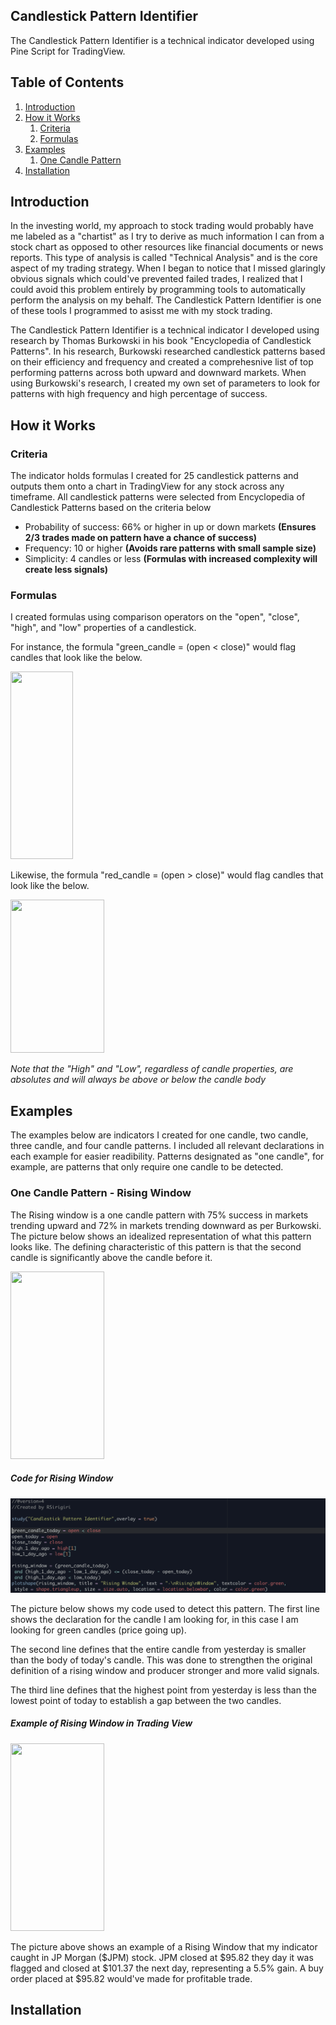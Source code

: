 ## Candlestick Pattern Identifier 

The Candlestick Pattern Identifier is a technical indicator developed using Pine Script for TradingView. 

## Table of Contents
 
1. [Introduction](#introduction)
2. [How it Works](#how-it-works)
    1. [Criteria](#criteria)
    2. [Formulas](#formulas)
3. [Examples](#examples)
    1. [One Candle Pattern](#One-Candle-Pattern)
4. [Installation](#installation)

## Introduction 

In the investing world, my approach to stock trading would probably have me labeled as a "chartist" as I try to derive as much information I can from a 
stock chart as opposed to other resources like financial documents or news reports. This type of analysis is called "Technical Analysis" and is the core
aspect of my trading strategy. When I began to notice that I missed glaringly obvious signals which could've prevented failed trades, I realized that I 
could avoid this problem entirely by programming tools to automatically perform the analysis on my behalf. The Candlestick Pattern Identifier is 
one of these tools I programmed to asisst me with my stock trading. 

The Candlestick Pattern Identifier is a technical indicator I developed using research by Thomas Burkowski in his book "Encyclopedia of Candlestick Patterns".
In his research, Burkowski researched candlestick patterns based on their efficiency and frequency and created a comprehesnive list of top performing patterns 
across both upward and downward markets. When using Burkowski's research, I created my own set of parameters to look for patterns with high frequency and high percentage of success. 

## How it Works 

### Criteria 

The indicator holds formulas I created for 25 candlestick patterns and outputs them onto a chart in TradingView for any stock across any timeframe.
All candlestick patterns were selected from Encyclopedia of Candlestick Patterns based on the criteria below 

- Probability of success: 66% or higher in up or down markets **(Ensures 2/3 trades made on pattern have a chance of success)**
- Frequency: 10 or higher **(Avoids rare patterns with small sample size)**
- Simplicity: 4 candles or less **(Formulas with increased complexity will create less signals)**

### Formulas

I created formulas using comparison operators on the "open", "close", "high", and "low" properties of a candlestick. 

For instance, the formula "green_candle = (open < close)" would flag candles that look like the below. 

<img src="https://github.com/Rsiriy/Pine-Script-Stock-Trading-Scripts/blob/master/images/greencandle.png?raw=true" width="100" height="300">

Likewise, the formula "red_candle = (open > close)" would flag candles that look like the below. 

<img src="https://github.com/Rsiriy/Pine-Script-Stock-Trading-Scripts/blob/master/images/redcandle.png?raw=true" width="150" height="245">

*Note that the "High" and "Low", regardless of candle properties, are absolutes and will always be above or below the candle body*

## Examples 

The examples below are indicators I created for one candle, two candle, three candle, and four candle patterns. I included all relevant declarations 
in each example for easier readibility. Patterns designated as "one candle", for example, are patterns that only require one candle to be detected. 

### One Candle Pattern - Rising Window   

The Rising window is a one candle pattern with 75% success in markets trending upward and 72% in markets trending downward as per Burkowski. The picture
below shows an idealized representation of what this pattern looks like. The defining characteristic of this pattern is that the second candle is significantly 
above the candle before it. 

<img src="https://github.com/Rsiriy/Pine-Script-Stock-Trading-Scripts/blob/master/images/RisingWindowExample.png?raw=true" width="150" height="300">  

##### Code for Rising Window 

![Alt text](/images/RisingWindowCode.png) 

The picture below shows my code used to detect this pattern. The first line shows the declaration for the candle I am looking for, 
in this case I am looking for green candles (price going up).

The second line defines that the entire candle from yesterday is smaller than the body of today's candle. This was done to strengthen the original 
definition of a rising window and producer stronger and more valid signals. 

The third line defines that the highest point from yesterday is less than the lowest point of today to establish a gap between the two candles.  

##### Example of Rising Window in Trading View 

<img src="https://github.com/Rsiriy/Pine-Script-Stock-Trading-Scripts/blob/master/images/RisingWindowTR.png?raw=true" width="150" height="300">

The picture above shows an example of a Rising Window that my indicator caught in JP Morgan ($JPM) stock. JPM closed at $95.82 they day it was flagged and closed at $101.37 the next day, representing a 5.5% gain. A buy order placed at $95.82 would've made for profitable trade.  

## Installation 
